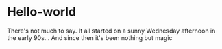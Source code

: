 # Hello-world

There's not much to say. It all started on a sunny Wednesday afternoon in the early 90s...
And since then it's been nothing but magic
